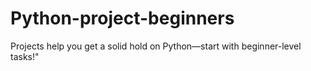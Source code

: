 # Python-project-beginners
Projects help you get a solid hold on Python—start with beginner-level tasks!"
